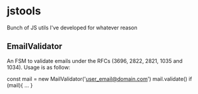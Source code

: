 # jstools
Bunch of JS utils I've developed for whatever reason

## EmailValidator
An FSM to validate emails under the RFCs (3696, 2822, 2821, 1035 and 1034).
Usage is as follow:

const mail = new MailValidator('user_email@domain.com')
mail.validate()
if (mail){
  ...
}

